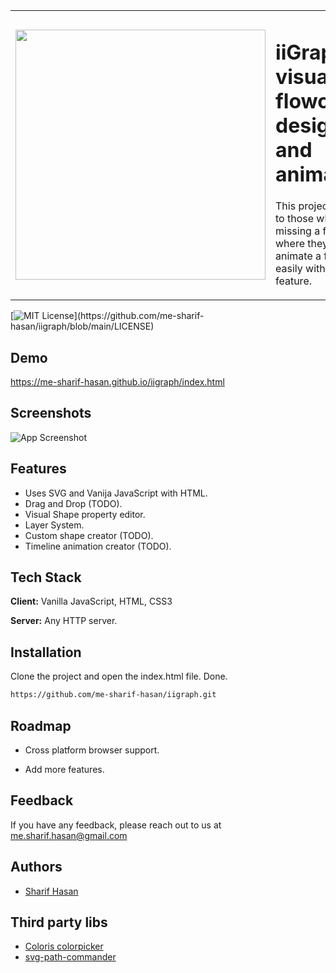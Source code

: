 
<table>
<tr><td><img src="https://raw.githubusercontent.com/me-sharif-hasan/iigraph/main/logo.svg" width="400"></td><td>

# iiGraph-visual flowchart design and animation.

This project is aimed to those who are missing a free tool where they can animate a flowchart easily with a timeline feature.
</td></tr></table>

[![MIT License](https://img.shields.io/apm/l/atomic-design-ui.svg?)](https://github.com/me-sharif-hasan/iigraph/blob/main/LICENSE)
## Demo

https://me-sharif-hasan.github.io/iigraph/index.html


## Screenshots

![App Screenshot](https://raw.githubusercontent.com/me-sharif-hasan/iigraph/main/screenshot.png)


## Features

- Uses SVG and Vanija JavaScript with HTML.
- Drag and Drop (TODO).
- Visual Shape property editor.
- Layer System.
- Custom shape creator (TODO).
- Timeline animation creator (TODO).


## Tech Stack

**Client:** Vanilla JavaScript, HTML, CSS3

**Server:** Any HTTP server.


## Installation

Clone the project and open the index.html file. Done.

```bash
https://github.com/me-sharif-hasan/iigraph.git
```
    
## Roadmap

- Cross platform browser support.

- Add more features.


## Feedback

If you have any feedback, please reach out to us at me.sharif.hasan@gmail.com


## Authors

- [Sharif Hasan](https://www.github.com/me-sharif-hasan)

## Third party libs

- [Coloris colorpicker](https://github.com/mdbassit/Coloris)
- [svg-path-commander](https://github.com/thednp/svg-path-commander)

